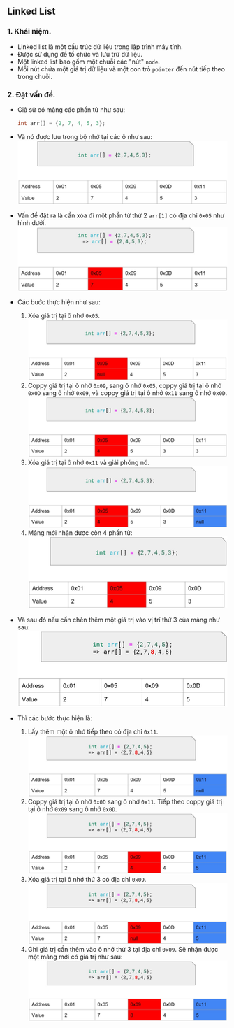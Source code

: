 ## Linked List

### 1.  Khái niệm.

-   Linked list là một cấu trúc dữ liệu trong lập trình máy tính.
-   Được sử dụng để tổ chức và lưu trữ dữ liệu.
-   Một linked list bao gồm một chuỗi các "nút" `node`.
-   Mỗi nút chứa một giá trị dữ liệu và một con trỏ `pointer` đến nút tiếp theo trong chuỗi.

### 2.  Đặt vấn đề.

-   Giả sử có mảng các phần tử như sau:
    ```C
    int arr[] = {2, 7, 4, 5, 3};
    ```
-   Và nó được lưu trong bộ nhớ tại các ô như sau:
    ![phần tử mảng](https://github.com/phuongpham1216/advanced_C/blob/main/Bai10_Linked_List/Practice/Slide/arr_1.jpg)

-   Vấn đề đặt ra là cần xóa đi một phần tử thứ 2 ` arr[1] ` có địa chỉ `0x05` như hình dưới.
    ![xóa phần tử thứ 2](https://github.com/phuongpham1216/advanced_C/blob/main/Bai10_Linked_List/Practice/Slide/XoaPhanTuThu2_arr.jpg)
-   Các bước thực hiện như sau:  
    1.  Xóa giá trị tại ô nhớ `0x05`.
        ![xóa phần tử buoc1](https://github.com/phuongpham1216/advanced_C/blob/main/Bai10_Linked_List/Practice/Slide/XoaPhanTuThu2_Buoc1.jpg)
    2.  Coppy giá trị tại ô nhớ `0x09`, sang ô nhớ `0x05`, coppy giá trị tại ô nhớ `0x0D` sang ô nhớ `0x09`, và coppy giá trị tại ô nhớ `0x11` sang ô nhớ `0x0D`.
        ![xóa phần tử buoc2](https://github.com/phuongpham1216/advanced_C/blob/main/Bai10_Linked_List/Practice/Slide/XoaPhanTuThu2_Buoc2.jpg)
    3.  Xóa giá trị tại ô nhớ `0x11` và giải phóng nó.
        ![xóa phần tử buoc3](https://github.com/phuongpham1216/advanced_C/blob/main/Bai10_Linked_List/Practice/Slide/XoaPhanTuThu2_Buoc3.jpg)
    4.  Mảng mới nhận được còn 4 phần tử:
        ![xóa phần tử kết quả](https://github.com/phuongpham1216/advanced_C/blob/main/Bai10_Linked_List/Practice/Slide/XoaPhanTuThu2_KetQua.jpg)
-   Và sau đó nếu cần chèn thêm một giá trị vào vị trí thứ 3 của mảng như sau:
    ![Chèn vào phẩn tủ thứ 3](https://github.com/phuongpham1216/advanced_C/blob/main/Bai10_Linked_List/Practice/Slide/ChenVaoPhanTuThu3.jpg)
-   Thì các bước thực hiện là:
    1.  Lấy thêm một ô nhớ tiếp theo có địa chỉ `0x11`.
        ![Chèn vào phần tử thứ 3 buoc 1](https://github.com/phuongpham1216/advanced_C/blob/main/Bai10_Linked_List/Practice/Slide/ChenVaoPhanTuThu3_Buoc1.jpg)
    2.  Coppy giá trị tại ô nhớ `0x0D` sang ô nhớ `0x11`. Tiếp theo coppy giá trị tại ô nhớ `0x09` sang ô nhớ `0x0D`.
        ![Chèn vào phần tử thứ 3 buoc 2](https://github.com/phuongpham1216/advanced_C/blob/main/Bai10_Linked_List/Practice/Slide/ChenVaoPhanTuThu3_Buoc2.jpg)
    3.  Xóa giá trị tại ô nhớ thứ 3 có địa chỉ `0x09`.
        ![Chèn vào phần tử thứ 3 buoc 3](https://github.com/phuongpham1216/advanced_C/blob/main/Bai10_Linked_List/Practice/Slide/ChenVaoPhanTuThu3_Buoc3.jpg)
    4.  Ghi giá trị cần thêm vào ô nhớ thứ 3 tại địa chỉ `0x09`. Sẽ nhận được một mảng mới có giá trị như sau:
        ![Chèn vào phần tử thứ 3 buoc 3](https://github.com/phuongpham1216/advanced_C/blob/main/Bai10_Linked_List/Practice/Slide/ChenVaoPhanTuThu3_KetQua.jpg)
    